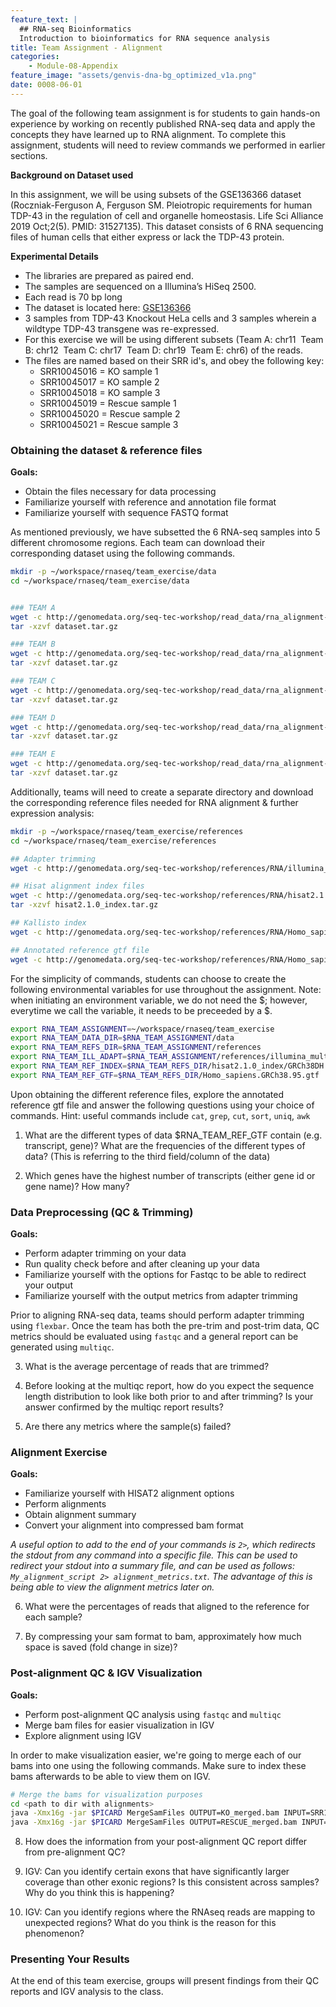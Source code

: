 ```yaml
---
feature_text: |
  ## RNA-seq Bioinformatics
  Introduction to bioinformatics for RNA sequence analysis
title: Team Assignment - Alignment
categories:
    - Module-08-Appendix
feature_image: "assets/genvis-dna-bg_optimized_v1a.png"
date: 0008-06-01
---
```


The goal of the following team assignment is for students to gain hands-on experience by working on recently published RNA-seq data and apply the concepts they have learned up to RNA alignment. To complete this assignment, students will need to review commands we performed in earlier sections.

**Background on Dataset used**

In this assignment, we will be using subsets of the GSE136366 dataset (Roczniak-Ferguson A, Ferguson SM. Pleiotropic requirements for human TDP-43 in the regulation of cell and organelle homeostasis. Life Sci Alliance 2019 Oct;2(5). PMID: 31527135). This dataset consists of 6 RNA sequencing files of human cells that either express or lack the TDP-43 protein.

**Experimental Details**

- The libraries are prepared as paired end.
- The samples are sequenced on a Illumina’s HiSeq 2500.
- Each read is 70 bp long
- The dataset is located here: [GSE136366](https://www.ncbi.nlm.nih.gov/geo/query/acc.cgi?acc=GSE136366)
- 3 samples from TDP-43 Knockout HeLa cells and 3 samples wherein a wildtype TDP-43 transgene was re-expressed.
- For this exercise we will be using different subsets (Team A: chr11  Team B: chr12  Team C: chr17  Team D: chr19  Team E: chr6) of the reads.
- The files are named based on their SRR id's, and obey the following key:
  - SRR10045016 = KO sample 1
  - SRR10045017 = KO sample 2
  - SRR10045018 = KO sample 3
  - SRR10045019 = Rescue sample 1
  - SRR10045020 = Rescue sample 2
  - SRR10045021 = Rescue sample 3


### Obtaining the dataset & reference files
**Goals:**

- Obtain the files necessary for data processing
- Familiarize yourself with reference and annotation file format
- Familiarize yourself with sequence FASTQ format

As mentioned previously, we have subsetted the 6 RNA-seq samples into 5 different chromosome regions. Each team can download their corresponding dataset using the following commands.
```bash
mkdir -p ~/workspace/rnaseq/team_exercise/data
cd ~/workspace/rnaseq/team_exercise/data


### TEAM A
wget -c http://genomedata.org/seq-tec-workshop/read_data/rna_alignment-de_exercise/dataset_A/dataset.tar.gz
tar -xzvf dataset.tar.gz

### TEAM B
wget -c http://genomedata.org/seq-tec-workshop/read_data/rna_alignment-de_exercise/dataset_B/dataset.tar.gz
tar -xzvf dataset.tar.gz

### TEAM C
wget -c http://genomedata.org/seq-tec-workshop/read_data/rna_alignment-de_exercise/dataset_C/dataset.tar.gz
tar -xzvf dataset.tar.gz

### TEAM D
wget -c http://genomedata.org/seq-tec-workshop/read_data/rna_alignment-de_exercise/dataset_D/dataset.tar.gz
tar -xzvf dataset.tar.gz

### TEAM E
wget -c http://genomedata.org/seq-tec-workshop/read_data/rna_alignment-de_exercise/dataset_E/dataset.tar.gz
tar -xzvf dataset.tar.gz

```

Additionally, teams will need to create a separate directory and download the corresponding reference files needed for RNA alignment & further expression analysis:
```bash
mkdir -p ~/workspace/rnaseq/team_exercise/references
cd ~/workspace/rnaseq/team_exercise/references

## Adapter trimming
wget -c http://genomedata.org/seq-tec-workshop/references/RNA/illumina_multiplex.fa

## Hisat alignment index files
wget -c http://genomedata.org/seq-tec-workshop/references/RNA/hisat2.1.0_index.tar.gz
tar -xzvf hisat2.1.0_index.tar.gz

## Kallisto index
wget -c http://genomedata.org/seq-tec-workshop/references/RNA/Homo_sapiens.GRCh38.cdna.all.fa.kallisto.idx

## Annotated reference gtf file
wget -c http://genomedata.org/seq-tec-workshop/references/RNA/Homo_sapiens.GRCh38.95.gtf

```
For the simplicity of commands, students can choose to create the following environmental variables for use throughout the assignment.
Note: when initiating an environment variable, we do not need the $; however, everytime we call the variable, it needs to be preceeded by a $.

```bash
export RNA_TEAM_ASSIGNMENT=~/workspace/rnaseq/team_exercise
export RNA_TEAM_DATA_DIR=$RNA_TEAM_ASSIGNMENT/data
export RNA_TEAM_REFS_DIR=$RNA_TEAM_ASSIGNMENT/references
export RNA_TEAM_ILL_ADAPT=$RNA_TEAM_ASSIGNMENT/references/illumina_multiplex.fa
export RNA_TEAM_REF_INDEX=$RNA_TEAM_REFS_DIR/hisat2.1.0_index/GRCh38DH
export RNA_TEAM_REF_GTF=$RNA_TEAM_REFS_DIR/Homo_sapiens.GRCh38.95.gtf
```
Upon obtaining the different reference files, explore the annotated reference gtf file and answer the following questions using your choice of commands.
Hint: useful commands include `cat`, `grep`, `cut`, `sort`, `uniq`, `awk`

1.  What are the different types of data $RNA_TEAM_REF_GTF contain (e.g. transcript, gene)? What are the frequencies of the different types of data? (This is referring to the third field/column of the data)

2. Which genes have the highest number of transcripts (either gene id or gene name)? How many?


### Data Preprocessing (QC & Trimming)

**Goals:**

- Perform adapter trimming on your data
- Run quality check before and after cleaning up your data
- Familiarize yourself with the options for Fastqc to be able to redirect your output
- Familiarize yourself with the output metrics from adapter trimming

Prior to aligning RNA-seq data, teams should perform adapter trimming using `flexbar`. Once the team has both the pre-trim and post-trim data, QC metrics should be evaluated using `fastqc` and a general report can be generated using `multiqc`.

3. What is the average percentage of reads that are trimmed?

4. Before looking at the multiqc report, how do you expect the sequence length distribution to look like both prior to and after trimming? Is your answer confirmed by the multiqc report results?

5. Are there any metrics where the sample(s) failed?

### Alignment Exercise

**Goals:**

- Familiarize yourself with HISAT2 alignment options
- Perform alignments
- Obtain alignment summary
- Convert your alignment into compressed bam format

*A useful option to add to the end of your commands is `2>`, which redirects the stdout from any command into a specific file. This can be used to redirect your stdout into a summary file, and can be used as follows: `My_alignment_script 2> alignment_metrics.txt`. The advantage of this is being able to view the alignment metrics later on.*

6. What were the percentages of reads that aligned to the reference for each sample?

7. By compressing your sam format to bam, approximately how much space is saved (fold change in size)?


### Post-alignment QC & IGV Visualization

**Goals:**

- Perform post-alignment QC analysis using `fastqc` and `multiqc`
- Merge bam files for easier visualization in IGV
- Explore alignment using IGV

In order to make visualization easier, we're going to merge each of our bams into one using the following commands. Make sure to index these bams afterwards to be able to view them on IGV.
```bash
# Merge the bams for visualization purposes
cd <path to dir with alignments>
java -Xmx16g -jar $PICARD MergeSamFiles OUTPUT=KO_merged.bam INPUT=SRR10045016.bam INPUT=SRR10045017.bam INPUT=SRR10045018.bam
java -Xmx16g -jar $PICARD MergeSamFiles OUTPUT=RESCUE_merged.bam INPUT=SRR10045019.bam INPUT=SRR10045020.bam INPUT=SRR10045021.bam
```
8. How does the information from your post-alignment QC report differ from pre-alignment QC?

9. IGV: Can you identify certain exons that have significantly larger coverage than other exonic regions? Is this consistent across samples? Why do you think this is happening?  

10. IGV: Can you identify regions where the RNAseq reads are mapping to unexpected regions? What do you think is the reason for this phenomenon?

### Presenting Your Results
At the end of this team exercise, groups will present findings from their QC reports and IGV analysis to the class.
